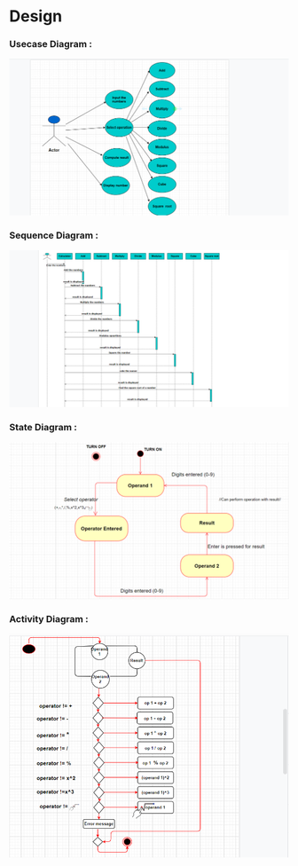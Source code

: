 # Design


### Usecase Diagram :
![Usecase Diagram](https://github.com/295557/Mini_Project/blob/main/2_Design/Usecasediagram.png)
### Sequence Diagram :
![Sequence Diagram](https://github.com/295557/Mini_Project/blob/main/2_Design/sequencediagram.png)
### State Diagram :
![State Diagram](https://github.com/295557/Mini_Project/blob/main/2_Design/statediagram.png)
### Activity Diagram :
![Activity Diagram](https://github.com/295557/Mini_Project/blob/main/2_Design/Activitydiagram.png)
